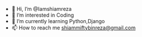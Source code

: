 - 👋 Hi, I’m @Iamshiamreza
- 👀 I’m interested in Coding
- 🌱 I’m currently learning Python,Django
- 📫 How to reach me shiammiftybinreza@gmail.com

<!---
Iamshiamreza/Iamshiamreza is a ✨ special ✨ repository because its `README.md` (this file) appears on your GitHub profile.
You can click the Preview link to take a look at your changes.
--->
